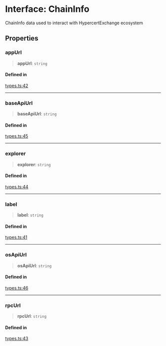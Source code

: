 # Interface: ChainInfo

ChainInfo data used to interact with HypercertExchange ecosystem

## Properties

### appUrl

> **appUrl**: `string`

#### Defined in

[types.ts:42](https://github.com/hypercerts-org/marketplace-sdk/blob/5b36795934d26bddc05adc354c58feff6a0aa2e7/src/types.ts#L42)

***

### baseApiUrl

> **baseApiUrl**: `string`

#### Defined in

[types.ts:45](https://github.com/hypercerts-org/marketplace-sdk/blob/5b36795934d26bddc05adc354c58feff6a0aa2e7/src/types.ts#L45)

***

### explorer

> **explorer**: `string`

#### Defined in

[types.ts:44](https://github.com/hypercerts-org/marketplace-sdk/blob/5b36795934d26bddc05adc354c58feff6a0aa2e7/src/types.ts#L44)

***

### label

> **label**: `string`

#### Defined in

[types.ts:41](https://github.com/hypercerts-org/marketplace-sdk/blob/5b36795934d26bddc05adc354c58feff6a0aa2e7/src/types.ts#L41)

***

### osApiUrl

> **osApiUrl**: `string`

#### Defined in

[types.ts:46](https://github.com/hypercerts-org/marketplace-sdk/blob/5b36795934d26bddc05adc354c58feff6a0aa2e7/src/types.ts#L46)

***

### rpcUrl

> **rpcUrl**: `string`

#### Defined in

[types.ts:43](https://github.com/hypercerts-org/marketplace-sdk/blob/5b36795934d26bddc05adc354c58feff6a0aa2e7/src/types.ts#L43)
